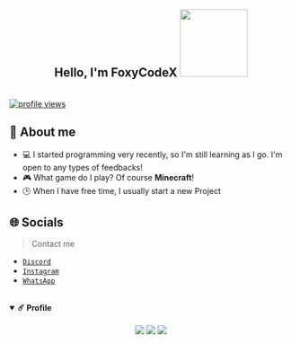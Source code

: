 <!-- Introduction -->
<div align="center">
  <h2>Hello, I'm FoxyCodeX <img src="https://media.discordapp.net/attachments/890522220949016576/939167903998177331/anime-anime-girl-dance.gif" height="120px"></h2>
  </a>
  <br />
</div>

<div>  
  <a href="https://github.com/notbeer">
    <img src="https://komarev.com/ghpvc/?username=FoxyCodeX&label=Visitors" alt="profile views" />
  </a>
</div>

<!-- About -->
<h2>📌 About me</h2>

- 💻 I started programming very recently, so I'm still learning as I go. I'm open to any types of feedbacks!
- 🎮 What game do I play? Of course <b>Minecraft</b>!
- 🕒 When I have free time, I usually start a new Project

<!-- Socials -->
<h2>🌐 Socials</h2>

> Contact me

- [`Discord`](https://discordapp.com/users/847068651512922123/)
- [`Instagram`](https://instagram.com/im.foxycodex)
- [`WhatsApp`](https://wa.me/message/Z4XTRC3UZEUQI1)

<!-- Profile -->
<br />
<details open="open">
  <summary><b>☄️ Profile</b></summary>
  <br />  
  <div align="center">
    <img src="http://github-readme-streak-stats.herokuapp.com?user=FoxyCodeX&theme=material-palenight&hide_border=true" />
    <img src="https://github-readme-stats.vercel.app/api?username=FoxyCodeX&hide_border=true&hide_title=true&count_private=true&include_all_commits=true&show_icons=true&theme=material-palenight" />
    <img src="https://activity-graph.herokuapp.com/graph?username=FoxyCodeX&bg_color=292d3e&color=a6accd&line=c792ea&point=89ddff&hide_border=true" />
  </div>
</details>
